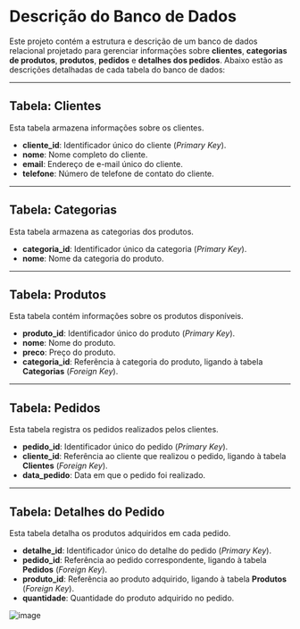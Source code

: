 # Descrição do Banco de Dados

Este projeto contém a estrutura e descrição de um banco de dados relacional projetado para gerenciar informações sobre **clientes**, **categorias de produtos**, **produtos**, **pedidos** e **detalhes dos pedidos**. Abaixo estão as descrições detalhadas de cada tabela do banco de dados:

---

## Tabela: Clientes
Esta tabela armazena informações sobre os clientes.

- **cliente_id**: Identificador único do cliente (*Primary Key*).  
- **nome**: Nome completo do cliente.  
- **email**: Endereço de e-mail único do cliente.  
- **telefone**: Número de telefone de contato do cliente.  

---

## Tabela: Categorias
Esta tabela armazena as categorias dos produtos.

- **categoria_id**: Identificador único da categoria (*Primary Key*).  
- **nome**: Nome da categoria do produto.  

---

## Tabela: Produtos
Esta tabela contém informações sobre os produtos disponíveis.

- **produto_id**: Identificador único do produto (*Primary Key*).  
- **nome**: Nome do produto.  
- **preco**: Preço do produto.  
- **categoria_id**: Referência à categoria do produto, ligando à tabela **Categorias** (*Foreign Key*).  

---

## Tabela: Pedidos
Esta tabela registra os pedidos realizados pelos clientes.

- **pedido_id**: Identificador único do pedido (*Primary Key*).  
- **cliente_id**: Referência ao cliente que realizou o pedido, ligando à tabela **Clientes** (*Foreign Key*).  
- **data_pedido**: Data em que o pedido foi realizado.  

---

## Tabela: Detalhes do Pedido
Esta tabela detalha os produtos adquiridos em cada pedido.

- **detalhe_id**: Identificador único do detalhe do pedido (*Primary Key*).  
- **pedido_id**: Referência ao pedido correspondente, ligando à tabela **Pedidos** (*Foreign Key*).  
- **produto_id**: Referência ao produto adquirido, ligando à tabela **Produtos** (*Foreign Key*).  
- **quantidade**: Quantidade do produto adquirido no pedido.  




![image](https://github.com/user-attachments/assets/d5c368e4-edea-425b-a6f1-9ca4e2a8cf3e)
